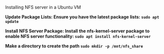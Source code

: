 Installing NFS server in a Ubuntu VM 

<b>Update Package Lists:<b>
Ensure you have the latest package lists: 
`sudo apt update` 

<b>Install NFS Server Package:<b>
Install the nfs-kernel-server package to enable NFS server functionality:
`sudo apt install nfs-kernel-server`

<b>Make a directory to create the path<b>
`sudo mkdir -p /mnt/nfs_share`







